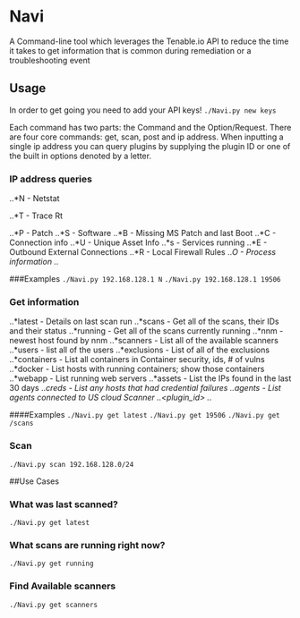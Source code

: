# Navi
A Command-line tool which leverages the Tenable.io API to reduce the time it takes to get information that is common during remediation or a troubleshooting event

## Usage
In order to get going you need to add your API keys!
`./Navi.py new keys`

Each command has two parts: the Command and the Option/Request. There are four core commands: get, scan, post and ip address. When inputting a single ip address you can query plugins by supplying the plugin ID or one of the built in options denoted by a letter. 

### IP address queries
..*N - Netstat

..*T - Trace Rt

..*P - Patch
..*S - Software
..*B - Missing MS Patch and last Boot
..*C - Connection info
..*U - Unique Asset Info
..*s - Services running
..*E - Outbound External Connections
..*R - Local Firewall Rules
..*O - Process information
..*<plugin id>

###Examples
`./Navi.py 192.168.128.1 N`
`./Navi.py 192.168.128.1 19506`

### Get information
..*latest - Details on last scan run
..*scans  - Get all of the scans, their IDs and their status
..*running  - Get all of the scans currently running
..*nnm - newest host found by nnm
..*scanners - List all of the available scanners
..*users - list all of the users
..*exclusions - List of all of the exclusions
..*containers - List all containers in Container security, ids, # of vulns
..*docker - List hosts with running containers; show those containers
..*webapp - List running web servers
..*assets - List the IPs found in the last 30 days
..*creds  - List any hosts that had credential failures
..*agents - List agents connected to US cloud Scanner
..*<plugin_id>
..*<api-endpoint>

####Examples
`./Navi.py get latest`
`./Navi.py get 19506`
`./Navi.py get /scans`

### Scan <ip address or subnet>
`./Navi.py scan 192.168.128.0/24`

##Use Cases
### What was last scanned?
`./Navi.py get latest`

### What scans are running right now?
`./Navi.py get running`

### Find Available scanners
`./Navi.py get scanners`
